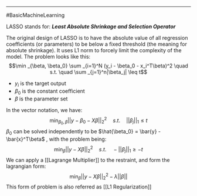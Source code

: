 ----
#BasicMachineLearning 

LASSO stands for: ***Least Absolute Shrinkage and Selection Operator***

The original design of LASSO is to have the absolute value of all regression coefficients (or parameters) to be below a fixed threshold (the meaning for absolute shrinkage). It uses L1 norm to forcely limit the complexity of the model. The problem looks like this:
$$\min _{\beta, \beta_0} \sum _{i=1}^N (y_i - \beta_0 - x_i^T\beta)^2
\quad s.t. \quad \sum _{j=1}^n|\beta_j| \leq t$$
- $y_i$ is the target output
- $\beta_0$ is the constant coefficient
- $\beta$ is the parameter set

In the vector notation, we have:
$$\min _{\beta_0, \beta} || y - \beta_0 - X\beta||_2^2 \quad s.t.\quad ||\beta_j||_1 \leq t$$
$\beta_0$ can be solved independently to be $\hat{\beta_0} = \bar{y} - \bar{x}^T\beta$ , with the problem being:
$$\min _{ \beta} || y - X\beta||_2^2 \quad s.t.\quad -||\beta_j||_1 \geq -t$$
We can apply a [[Lagrange Multiplier]] to the restraint, and form the lagrangian form:
$$\min _{ \beta} || y - X\beta||_2^2 - \lambda||\beta||$$
This form of problem is also referred as [[L1 Regularization]]
